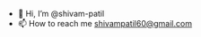 - 👋 Hi, I’m @shivam-patil
- 📫 How to reach me shivampatil60@gmail.com

<!---
shivam-patil/shivam-patil is a ✨ special ✨ repository because its `README.md` (this file) appears on your GitHub profile.
You can click the Preview link to take a look at your changes.
--->

